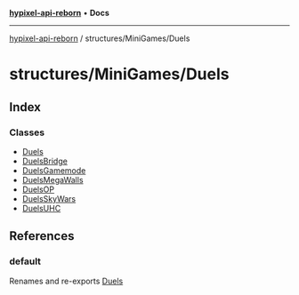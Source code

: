 [**hypixel-api-reborn**](../../../README.md) • **Docs**

***

[hypixel-api-reborn](../../../modules.md) / structures/MiniGames/Duels

# structures/MiniGames/Duels

## Index

### Classes

- [Duels](classes/Duels.md)
- [DuelsBridge](classes/DuelsBridge.md)
- [DuelsGamemode](classes/DuelsGamemode.md)
- [DuelsMegaWalls](classes/DuelsMegaWalls.md)
- [DuelsOP](classes/DuelsOP.md)
- [DuelsSkyWars](classes/DuelsSkyWars.md)
- [DuelsUHC](classes/DuelsUHC.md)

## References

### default

Renames and re-exports [Duels](classes/Duels.md)
